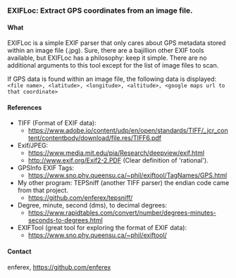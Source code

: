 ### EXIFLoc: Extract GPS coordinates from an image file.

#### What
EXIFLoc is a simple EXIF parser that only cares about GPS metadata
stored within an image file (.jpg).  Sure, there are a bajillion other EXIF
tools available, but EXIFLoc has a philosophy: keep it simple.  There are no
additional arguments to this tool except for the list of image files to scan.

If GPS data is found within an image file, the following data is displayed:
`<file name>, <latitude>, <longitude>, <altitude>, <google maps url to that coordinate>`

#### References
* TIFF (Format of EXIF data):
  * https://www.adobe.io/content/udp/en/open/standards/TIFF/_jcr_content/contentbody/download/file.res/TIFF6.pdf
* Exif/JPEG:
  * https://www.media.mit.edu/pia/Research/deepview/exif.html
  * http://www.exif.org/Exif2-2.PDF (Clear definition of 'rational').
* GPSInfo EXIF Tags:
  * https://www.sno.phy.queensu.ca/~phil/exiftool/TagNames/GPS.html
* My other program: TEPSniff (another TIFF parser)
  the endian code came from that project.
  * https://github.com/enferex/tepsniff/
* Degree, minute, second (dms), to decimal degrees:
  * https://www.rapidtables.com/convert/number/degrees-minutes-seconds-to-degrees.html
* EXIFTool (great tool for exploring the format of EXIF data):
  * https://www.sno.phy.queensu.ca/~phil/exiftool/

#### Contact
enferex, https://github.com/enferex
